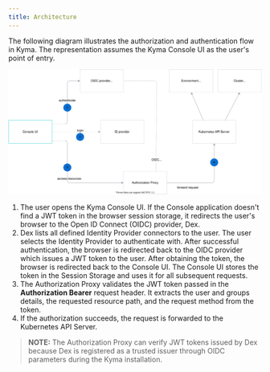 ```yaml
---
title: Architecture
---
```


The following diagram illustrates the authorization and authentication flow in Kyma. The representation assumes the Kyma Console UI as the user's point of entry.

![authorization-authentication-flow](./assets/001-kyma-authorization.svg)

1. The user opens the Kyma Console UI. If the Console application doesn't find a JWT token in the browser session storage, it redirects the user's browser to the Open ID Connect (OIDC) provider, Dex.
2. Dex lists all defined Identity Provider connectors to the user. The user selects the Identity Provider to authenticate with. After successful authentication, the browser is redirected back to the OIDC provider which issues a JWT token to the user. After obtaining the token, the browser is redirected back to the Console UI. The Console UI stores the token in the Session Storage and uses it for all subsequent requests.
3. The Authorization Proxy validates the JWT token passed in the **Authorization Bearer** request header. It extracts the user and groups details, the requested resource path, and the request method from the token.
4. If the authorization succeeds, the request is forwarded to the Kubernetes API Server.  

>**NOTE:** The Authorization Proxy can verify JWT tokens issued by Dex because Dex is registered as a trusted issuer through OIDC parameters during the Kyma installation.  
